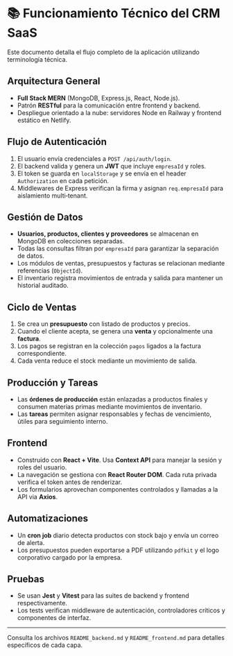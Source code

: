 # 📚 Funcionamiento Técnico del CRM SaaS

Este documento detalla el flujo completo de la aplicación utilizando terminología técnica.

## Arquitectura General

- **Full Stack MERN** (MongoDB, Express.js, React, Node.js).
- Patrón **RESTful** para la comunicación entre frontend y backend.
- Despliegue orientado a la nube: servidores Node en Railway y frontend estático en Netlify.

## Flujo de Autenticación

1. El usuario envía credenciales a `POST /api/auth/login`.
2. El backend valida y genera un **JWT** que incluye `empresaId` y roles.
3. El token se guarda en `localStorage` y se envía en el header `Authorization` en cada petición.
4. Middlewares de Express verifican la firma y asignan `req.empresaId` para aislamiento multi‑tenant.

## Gestión de Datos

- **Usuarios, productos, clientes y proveedores** se almacenan en MongoDB en colecciones separadas.
- Todas las consultas filtran por `empresaId` para garantizar la separación de datos.
- Los módulos de ventas, presupuestos y facturas se relacionan mediante referencias (`ObjectId`).
- El inventario registra movimientos de entrada y salida para mantener un historial auditado.

## Ciclo de Ventas

1. Se crea un **presupuesto** con listado de productos y precios.
2. Cuando el cliente acepta, se genera una **venta** y opcionalmente una **factura**.
3. Los pagos se registran en la colección `pagos` ligados a la factura correspondiente.
4. Cada venta reduce el stock mediante un movimiento de salida.

## Producción y Tareas

- Las **órdenes de producción** están enlazadas a productos finales y consumen materias primas mediante movimientos de inventario.
- Las **tareas** permiten asignar responsables y fechas de vencimiento, útiles para seguimiento interno.

## Frontend

- Construido con **React + Vite**. Usa **Context API** para manejar la sesión y roles del usuario.
- La navegación se gestiona con **React Router DOM**. Cada ruta privada verifica el token antes de renderizar.
- Los formularios aprovechan componentes controlados y llamadas a la API via **Axios**.

## Automatizaciones

- Un **cron job** diario detecta productos con stock bajo y envía un correo de alerta.
- Los presupuestos pueden exportarse a PDF utilizando `pdfkit` y el logo corporativo cargado por la empresa.

## Pruebas

- Se usan **Jest** y **Vitest** para las suites de backend y frontend respectivamente.
- Los tests verifican middleware de autenticación, controladores críticos y componentes de interfaz.

---

Consulta los archivos `README_backend.md` y `README_frontend.md` para detalles específicos de cada capa.
